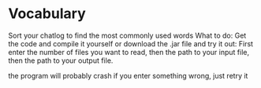 # Vocabulary
Sort your chatlog to find the most commonly used words
What to do: Get the code and compile it yourself 
or download the .jar file and try it out:
First enter the number of files you want to read, then the path to your input file, then the path to your output file.

the program will probably crash if you enter something wrong, just retry it
